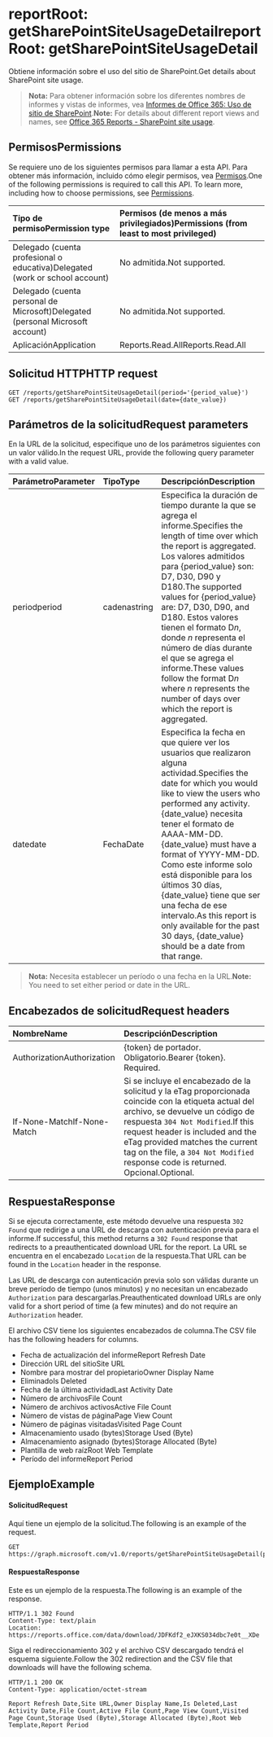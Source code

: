 # <a name="reportroot-getsharepointsiteusagedetail"></a><span data-ttu-id="1e811-101">reportRoot: getSharePointSiteUsageDetail</span><span class="sxs-lookup"><span data-stu-id="1e811-101">reportRoot: getSharePointSiteUsageDetail</span></span>

<span data-ttu-id="1e811-102">Obtiene información sobre el uso del sitio de SharePoint.</span><span class="sxs-lookup"><span data-stu-id="1e811-102">Get details about SharePoint site usage.</span></span>

> <span data-ttu-id="1e811-103">**Nota:** Para obtener información sobre los diferentes nombres de informes y vistas de informes, vea [Informes de Office 365: Uso de sitio de SharePoint](https://support.office.com/client/SharePoint-site-usage-4ecfb843-e5d5-464d-8bf6-7ed512a9b213).</span><span class="sxs-lookup"><span data-stu-id="1e811-103">**Note:** For details about different report views and names, see [Office 365 Reports - SharePoint site usage](https://support.office.com/client/SharePoint-site-usage-4ecfb843-e5d5-464d-8bf6-7ed512a9b213).</span></span>

## <a name="permissions"></a><span data-ttu-id="1e811-104">Permisos</span><span class="sxs-lookup"><span data-stu-id="1e811-104">Permissions</span></span>

<span data-ttu-id="1e811-p101">Se requiere uno de los siguientes permisos para llamar a esta API. Para obtener más información, incluido cómo elegir permisos, vea [Permisos](../../../concepts/permissions_reference.md).</span><span class="sxs-lookup"><span data-stu-id="1e811-p101">One of the following permissions is required to call this API. To learn more, including how to choose permissions, see [Permissions](../../../concepts/permissions_reference.md).</span></span>

| <span data-ttu-id="1e811-107">Tipo de permiso</span><span class="sxs-lookup"><span data-stu-id="1e811-107">Permission type</span></span>                        | <span data-ttu-id="1e811-108">Permisos (de menos a más privilegiados)</span><span class="sxs-lookup"><span data-stu-id="1e811-108">Permissions (from least to most privileged)</span></span> |
| :------------------------------------- | :--------------------------------------- |
| <span data-ttu-id="1e811-109">Delegado (cuenta profesional o educativa)</span><span class="sxs-lookup"><span data-stu-id="1e811-109">Delegated (work or school account)</span></span>     | <span data-ttu-id="1e811-110">No admitida.</span><span class="sxs-lookup"><span data-stu-id="1e811-110">Not supported.</span></span>                           |
| <span data-ttu-id="1e811-111">Delegado (cuenta personal de Microsoft)</span><span class="sxs-lookup"><span data-stu-id="1e811-111">Delegated (personal Microsoft account)</span></span> | <span data-ttu-id="1e811-112">No admitida.</span><span class="sxs-lookup"><span data-stu-id="1e811-112">Not supported.</span></span>                           |
| <span data-ttu-id="1e811-113">Aplicación</span><span class="sxs-lookup"><span data-stu-id="1e811-113">Application</span></span>                            | <span data-ttu-id="1e811-114">Reports.Read.All</span><span class="sxs-lookup"><span data-stu-id="1e811-114">Reports.Read.All</span></span>                         |

## <a name="http-request"></a><span data-ttu-id="1e811-115">Solicitud HTTP</span><span class="sxs-lookup"><span data-stu-id="1e811-115">HTTP request</span></span>

<!-- { "blockType": "ignored" } --> 

```http
GET /reports/getSharePointSiteUsageDetail(period='{period_value}')
GET /reports/getSharePointSiteUsageDetail(date={date_value})
```

## <a name="request-parameters"></a><span data-ttu-id="1e811-116">Parámetros de la solicitud</span><span class="sxs-lookup"><span data-stu-id="1e811-116">Request parameters</span></span>

<span data-ttu-id="1e811-117">En la URL de la solicitud, especifique uno de los parámetros siguientes con un valor válido.</span><span class="sxs-lookup"><span data-stu-id="1e811-117">In the request URL, provide the following query parameter with a valid value.</span></span>

| <span data-ttu-id="1e811-118">Parámetro</span><span class="sxs-lookup"><span data-stu-id="1e811-118">Parameter</span></span> | <span data-ttu-id="1e811-119">Tipo</span><span class="sxs-lookup"><span data-stu-id="1e811-119">Type</span></span>   | <span data-ttu-id="1e811-120">Descripción</span><span class="sxs-lookup"><span data-stu-id="1e811-120">Description</span></span>                              |
| :-------- | :----- | :--------------------------------------- |
| <span data-ttu-id="1e811-121">period</span><span class="sxs-lookup"><span data-stu-id="1e811-121">period</span></span>    | <span data-ttu-id="1e811-122">cadena</span><span class="sxs-lookup"><span data-stu-id="1e811-122">string</span></span> | <span data-ttu-id="1e811-123">Especifica la duración de tiempo durante la que se agrega el informe.</span><span class="sxs-lookup"><span data-stu-id="1e811-123">Specifies the length of time over which the report is aggregated.</span></span> <span data-ttu-id="1e811-124">Los valores admitidos para {period_value} son: D7, D30, D90 y D180.</span><span class="sxs-lookup"><span data-stu-id="1e811-124">The supported values for {period_value} are: D7, D30, D90, and D180.</span></span> <span data-ttu-id="1e811-125">Estos valores tienen el formato D*n*, donde *n* representa el número de días durante el que se agrega el informe.</span><span class="sxs-lookup"><span data-stu-id="1e811-125">These values follow the format D*n* where *n* represents the number of days over which the report is aggregated.</span></span> |
| <span data-ttu-id="1e811-126">date</span><span class="sxs-lookup"><span data-stu-id="1e811-126">date</span></span>      | <span data-ttu-id="1e811-127">Fecha</span><span class="sxs-lookup"><span data-stu-id="1e811-127">Date</span></span>   | <span data-ttu-id="1e811-128">Especifica la fecha en que quiere ver los usuarios que realizaron alguna actividad.</span><span class="sxs-lookup"><span data-stu-id="1e811-128">Specifies the date for which you would like to view the users who performed any activity.</span></span> <span data-ttu-id="1e811-129">{date_value} necesita tener el formato de AAAA-MM-DD.</span><span class="sxs-lookup"><span data-stu-id="1e811-129">{date_value} must have a format of YYYY-MM-DD.</span></span> <span data-ttu-id="1e811-130">Como este informe solo está disponible para los últimos 30 días, {date_value} tiene que ser una fecha de ese intervalo.</span><span class="sxs-lookup"><span data-stu-id="1e811-130">As this report is only available for the past 30 days, {date_value} should be a date from that range.</span></span> |

> <span data-ttu-id="1e811-131">**Nota:** Necesita establecer un período o una fecha en la URL.</span><span class="sxs-lookup"><span data-stu-id="1e811-131">**Note:** You need to set either period or date in the URL.</span></span>

## <a name="request-headers"></a><span data-ttu-id="1e811-132">Encabezados de solicitud</span><span class="sxs-lookup"><span data-stu-id="1e811-132">Request headers</span></span>

| <span data-ttu-id="1e811-133">Nombre</span><span class="sxs-lookup"><span data-stu-id="1e811-133">Name</span></span>          | <span data-ttu-id="1e811-134">Descripción</span><span class="sxs-lookup"><span data-stu-id="1e811-134">Description</span></span>               |
| :------------ | :------------------------ |
| <span data-ttu-id="1e811-135">Authorization</span><span class="sxs-lookup"><span data-stu-id="1e811-135">Authorization</span></span> | <span data-ttu-id="1e811-p104">{token} de portador. Obligatorio.</span><span class="sxs-lookup"><span data-stu-id="1e811-p104">Bearer {token}. Required.</span></span> |
| <span data-ttu-id="1e811-138">If-None-Match</span><span class="sxs-lookup"><span data-stu-id="1e811-138">If-None-Match</span></span> | <span data-ttu-id="1e811-139">Si se incluye el encabezado de la solicitud y la eTag proporcionada coincide con la etiqueta actual del archivo, se devuelve un código de respuesta `304 Not Modified`.</span><span class="sxs-lookup"><span data-stu-id="1e811-139">If this request header is included and the eTag provided matches the current tag on the file, a `304 Not Modified` response code is returned.</span></span> <span data-ttu-id="1e811-140">Opcional.</span><span class="sxs-lookup"><span data-stu-id="1e811-140">Optional.</span></span> |

## <a name="response"></a><span data-ttu-id="1e811-141">Respuesta</span><span class="sxs-lookup"><span data-stu-id="1e811-141">Response</span></span>

<span data-ttu-id="1e811-142">Si se ejecuta correctamente, este método devuelve una respuesta `302 Found` que redirige a una URL de descarga con autenticación previa para el informe.</span><span class="sxs-lookup"><span data-stu-id="1e811-142">If successful, this method returns a `302 Found` response that redirects to a preauthenticated download URL for the report.</span></span> <span data-ttu-id="1e811-143">La URL se encuentra en el encabezado `Location` de la respuesta.</span><span class="sxs-lookup"><span data-stu-id="1e811-143">That URL can be found in the `Location` header in the response.</span></span>

<span data-ttu-id="1e811-144">Las URL de descarga con autenticación previa solo son válidas durante un breve período de tiempo (unos minutos) y no necesitan un encabezado `Authorization` para descargarlas.</span><span class="sxs-lookup"><span data-stu-id="1e811-144">Preauthenticated download URLs are only valid for a short period of time (a few minutes) and do not require an `Authorization` header.</span></span>

<span data-ttu-id="1e811-145">El archivo CSV tiene los siguientes encabezados de columna.</span><span class="sxs-lookup"><span data-stu-id="1e811-145">The CSV file has the following headers for columns.</span></span>

- <span data-ttu-id="1e811-146">Fecha de actualización del informe</span><span class="sxs-lookup"><span data-stu-id="1e811-146">Report Refresh Date</span></span>
- <span data-ttu-id="1e811-147">Dirección URL del sitio</span><span class="sxs-lookup"><span data-stu-id="1e811-147">Site URL</span></span>
- <span data-ttu-id="1e811-148">Nombre para mostrar del propietario</span><span class="sxs-lookup"><span data-stu-id="1e811-148">Owner Display Name</span></span>
- <span data-ttu-id="1e811-149">Eliminado</span><span class="sxs-lookup"><span data-stu-id="1e811-149">Is Deleted</span></span>
- <span data-ttu-id="1e811-150">Fecha de la última actividad</span><span class="sxs-lookup"><span data-stu-id="1e811-150">Last Activity Date</span></span>
- <span data-ttu-id="1e811-151">Número de archivos</span><span class="sxs-lookup"><span data-stu-id="1e811-151">File Count</span></span>
- <span data-ttu-id="1e811-152">Número de archivos activos</span><span class="sxs-lookup"><span data-stu-id="1e811-152">Active File Count</span></span>
- <span data-ttu-id="1e811-153">Número de vistas de página</span><span class="sxs-lookup"><span data-stu-id="1e811-153">Page View Count</span></span>
- <span data-ttu-id="1e811-154">Número de páginas visitadas</span><span class="sxs-lookup"><span data-stu-id="1e811-154">Visited Page Count</span></span>
- <span data-ttu-id="1e811-155">Almacenamiento usado (bytes)</span><span class="sxs-lookup"><span data-stu-id="1e811-155">Storage Used (Byte)</span></span>
- <span data-ttu-id="1e811-156">Almacenamiento asignado (bytes)</span><span class="sxs-lookup"><span data-stu-id="1e811-156">Storage Allocated (Byte)</span></span>
- <span data-ttu-id="1e811-157">Plantilla de web raíz</span><span class="sxs-lookup"><span data-stu-id="1e811-157">Root Web Template</span></span>
- <span data-ttu-id="1e811-158">Período del informe</span><span class="sxs-lookup"><span data-stu-id="1e811-158">Report Period</span></span>

## <a name="example"></a><span data-ttu-id="1e811-159">Ejemplo</span><span class="sxs-lookup"><span data-stu-id="1e811-159">Example</span></span>

#### <a name="request"></a><span data-ttu-id="1e811-160">Solicitud</span><span class="sxs-lookup"><span data-stu-id="1e811-160">Request</span></span>

<span data-ttu-id="1e811-161">Aquí tiene un ejemplo de la solicitud.</span><span class="sxs-lookup"><span data-stu-id="1e811-161">The following is an example of the request.</span></span>

<!-- {
  "blockType": "request",
  "name": "reportroot_getsharepointsiteusageuserdetail"
}-->

```http
GET https://graph.microsoft.com/v1.0/reports/getSharePointSiteUsageDetail(period='D7')
```

#### <a name="response"></a><span data-ttu-id="1e811-162">Respuesta</span><span class="sxs-lookup"><span data-stu-id="1e811-162">Response</span></span>

<span data-ttu-id="1e811-163">Este es un ejemplo de la respuesta.</span><span class="sxs-lookup"><span data-stu-id="1e811-163">The following is an example of the response.</span></span>

<!-- { "blockType": "ignored" } --> 

```http
HTTP/1.1 302 Found
Content-Type: text/plain
Location: https://reports.office.com/data/download/JDFKdf2_eJXKS034dbc7e0t__XDe
```

<span data-ttu-id="1e811-164">Siga el redireccionamiento 302 y el archivo CSV descargado tendrá el esquema siguiente.</span><span class="sxs-lookup"><span data-stu-id="1e811-164">Follow the 302 redirection and the CSV file that downloads will have the following schema.</span></span>

<!-- {
  "blockType": "response",
  "truncated": true,
  "@odata.type": "stream"
} -->

```http
HTTP/1.1 200 OK
Content-Type: application/octet-stream

Report Refresh Date,Site URL,Owner Display Name,Is Deleted,Last Activity Date,File Count,Active File Count,Page View Count,Visited Page Count,Storage Used (Byte),Storage Allocated (Byte),Root Web Template,Report Period
```
